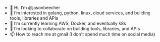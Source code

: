- 👋 Hi, I’m @jasonbeecher
- 👀 I’m interested in golang, python, linux, cloud services, and building tools, libraries and APIs
- 🌱 I’m currently learning AWS, Docker, and eventually k8s
- 💞️ I’m looking to collaborate on building tools, libraries, and APIs
- 📫 How to reach me at gmail (I don't spend much time on social media)


<!---
jasonbeecher/jasonbeecher is a ✨ special ✨ repository because its `README.md` (this file) appears on your GitHub profile.
You can click the Preview link to take a look at your changes.
--->
